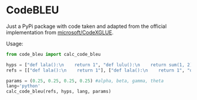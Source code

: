 # CodeBLEU

Just a PyPi package with code taken and adapted from the official implementation from [microsoft/CodeXGLUE](https://github.com/microsoft/CodeXGLUE/blob/main/Code-Code/code-to-code-trans/CodeBLEU.MD).

Usage:

```python
from code_bleu import calc_code_bleu

hyps = ["def lala():\n    return 1", "def lulu():\n    return sum(1, 2)"]
refs = [["def lala():\n    return 1"], ["def lala():\n    return 1", "def lulu():\n    return sum(1, 2)"]]

params = (0.25, 0.25, 0.25, 0.25) #alpha, beta, gamma, theta
lang='python'
calc_code_bleu(refs, hyps, lang, params)
```